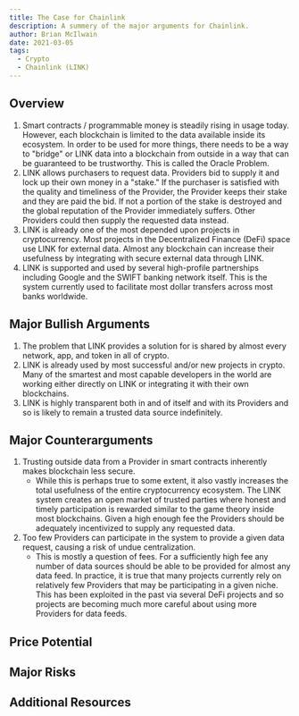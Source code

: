 ```yaml
---
title: The Case for Chainlink
description: A summery of the major arguments for Chainlink.
author: Brian McIlwain
date: 2021-03-05
tags:
  - Crypto
  - Chainlink (LINK)
---
```


## Overview

1. Smart contracts / programmable money is steadily rising in usage today. However, each blockchain is limited to the data available inside its ecosystem. In order to be used for more things, there needs to be a way to "bridge" or LINK data into a blockchain from outside in a way that can be guaranteed to be trustworthy. This is called the Oracle Problem.
2. LINK allows purchasers to request data. Providers bid to supply it and lock up their own money in a "stake." If the purchaser is satisfied with the quality and timeliness of the Provider, the Provider keeps their stake and they are paid the bid. If not a portion of the stake is destroyed and the global reputation of the Provider immediately suffers. Other Providers could then supply the requested data instead.
3. LINK is already one of the most depended upon projects in cryptocurrency. Most projects in the Decentralized Finance (DeFi) space use LINK for external data. Almost any blockchain can increase their usefulness by integrating with secure external data through LINK.
4. LINK is supported and used by several high-profile partnerships including Google and the SWIFT banking network itself. This is the system currently used to facilitate most dollar transfers across most banks worldwide.

## Major Bullish Arguments

1. The problem that LINK provides a solution for is shared by almost every network, app, and token in all of crypto.
2. LINK is already used by most successful and/or new projects in crypto. Many of the smartest and most capable developers in the world are working either directly on LINK or integrating it with their own blockchains.
3. LINK is highly transparent both in and of itself and with its Providers and so is likely to remain a trusted data source indefinitely.

## Major Counterarguments

1. Trusting outside data from a Provider in smart contracts inherently makes blockchain less secure.
   - While this is perhaps true to some extent, it also vastly increases the total usefulness of the entire cryptocurrency ecosystem. The LINK system creates an open market of trusted parties where honest and timely participation is rewarded similar to the game theory inside most blockchains. Given a high enough fee the Providers should be adequately incentivized to supply any requested data.
2. Too few Providers can participate in the system to provide a given data request, causing a risk of undue centralization.
   - This is mostly a question of fees. For a sufficiently high fee any number of data sources should be able to be provided for almost any data feed. In practice, it is true that many projects currently rely on relatively few Providers that may be participating in a given niche. This has been exploited in the past via several DeFi projects and so projects are becoming much more careful about using more Providers for data feeds.

## Price Potential

## Major Risks

## Additional Resources
